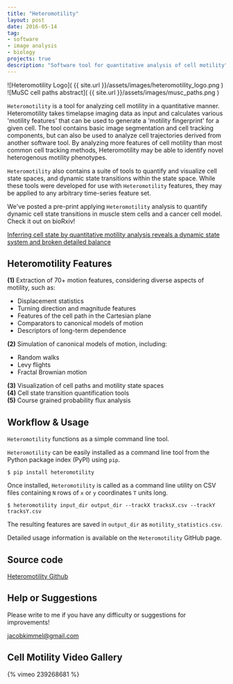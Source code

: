 ```yaml
---
title: "Heteromotility"
layout: post
date: 2016-05-14
tag:
- software
- image analysis
- biology
projects: true
description: "Software tool for quantitative analysis of cell motility"
---
```


![Heteromotility Logo]( {{ site.url }}/assets/images/heteromotility_logo.png )
![MuSC cell paths abstract]( {{ site.url }}/assets/images/musc_paths.png )

`Heteromotility` is a tool for analyzing cell motility in a quantitative manner. Heteromotility takes timelapse imaging data as input and calculates various 'motility features' that can be used to generate a 'motility fingerprint' for a given cell. The tool contains basic image segmentation and cell tracking components, but can also be used to analyze cell trajectories derived from another software tool. By analyzing more features of cell motility than most common cell tracking methods, Heteromotility may be able to identify novel heterogenous motility phenotypes.

`Heteromotility` also contains a suite of tools to quantify and visualize cell state spaces, and dynamic state transitions within the state space. While these tools were developed for use with `Heteromotility` features, they may be applied to any arbitrary time-series feature set.

We've posted a pre-print applying `Heteromotility` analysis to quantify dynamic cell state transitions in muscle stem cells and a cancer cell model. Check it out on bioRxiv!  

[Inferring cell state by quantitative motility analysis reveals a dynamic state system and broken detailed balance](http://www.biorxiv.org/content/early/2017/07/26/168534.article-info)

## Heteromotility Features

**(1)** Extraction of 70+ motion features, considering diverse aspects of motility, such as:

* Displacement statistics  
* Turning direction and magnitude features  
* Features of the cell path in the Cartesian plane  
* Comparators to canonical models of motion  
* Descriptors of long-term dependence  

**(2)** Simulation of canonical models of motion, including:

* Random walks  
* Levy flights  
* Fractal Brownian motion  

**(3)** Visualization of cell paths and motility state spaces  
**(4)** Cell state transition quantification tools  
**(5)** Course grained probability flux analysis

## Workflow & Usage

`Heteromotility` functions as a simple command line tool.

`Heteromotility` can be easily installed as a command line tool from the Python package index (PyPI) using `pip`.

    $ pip install heteromotility

Once installed, `Heteromotility` is called as a command line utility on CSV files containing `N` rows of `x` or `y` coordinates `T` units long.

    $ heteromotility input_dir output_dir --trackX tracksX.csv --trackY tracksY.csv

The resulting features are saved in `output_dir` as `motility_statistics.csv`.

Detailed usage information is available on the `Heteromotility` GitHub page.

## Source code

[Heteromotility Github](https://github.com/jacobkimmel/heteromotility)

## Help or Suggestions

Please write to me if you have any difficulty or suggestions for improvements!

[jacobkimmel@gmail.com](mailto:jacobkimmel@gmail.com)

## Cell Motility Video Gallery

{% vimeo 239268681 %}
